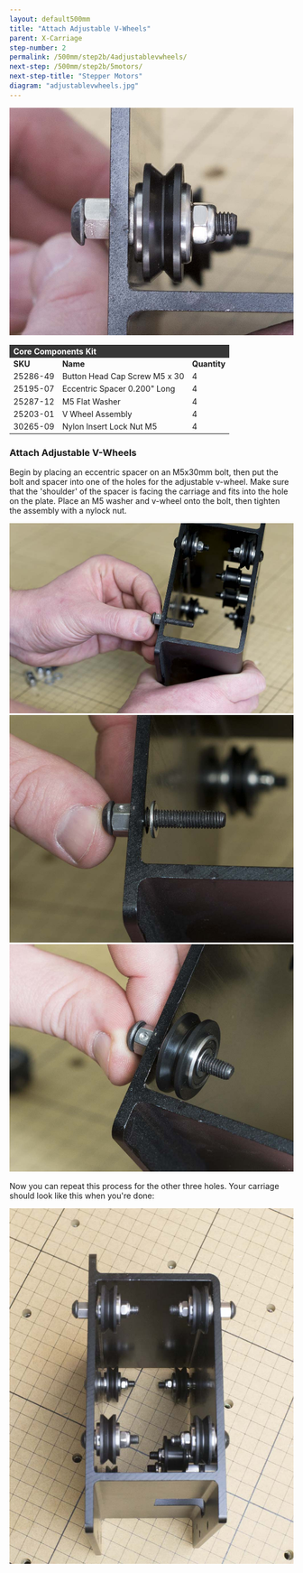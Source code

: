 ```yaml
---
layout: default500mm
title: "Attach Adjustable V-Wheels"
parent: X-Carriage
step-number: 2
permalink: /500mm/step2b/4adjustablevwheels/
next-step: /500mm/step2b/5motors/
next-step-title: "Stepper Motors"
diagram: "adjustablevwheels.jpg"
---
```

<img src="../../step2/photo/jpfs_DSC2648.jpg">

<table>
  <tr>
    <td style="color:#fff;background: #383838" colspan="3">
      <b>Core Components Kit</b>
    </td>
  </tr>
  <tr>
    <td>
      <b>SKU</b>
    </td>
    <td>
      <b>Name</b>
    </td>
    <td>
      <b>Quantity</b>
    </td>
  </tr>
  <tr>
    <td>
      25286-49
    </td>
    <td>
      Button Head Cap Screw M5 x 30
    </td>
    <td>
      4
    </td>
  </tr>
  <tr>
    <td>
      25195-07
    </td>
    <td>
      Eccentric Spacer 0.200" Long
    </td>
    <td>
      4
    </td>
  </tr>
  <tr>
    <td>
      25287-12
    </td>
    <td>
      M5 Flat Washer
    </td>
    <td>
      4
    </td>
  </tr>
  <tr>
    <td>
      25203-01
    </td>
    <td>
      V Wheel Assembly
    </td>
    <td>
      4
    </td>
  </tr>
  <tr>
    <td>
      30265-09
    </td>
    <td>
      Nylon Insert Lock Nut M5
    </td>
    <td>
      4
    </td>
  </tr>
</table>

<h3>Attach Adjustable V-Wheels</h3>

Begin by placing an eccentric spacer on an M5x30mm bolt, then put the bolt and spacer into one of the holes for the adjustable v-wheel. Make sure that the 'shoulder' of the spacer is facing the carriage and fits into the hole on the plate. Place an M5 washer and v-wheel onto the bolt, then tighten the assembly with a nylock nut.

<img src="../../step2/photo/jpfs_DSC2643.jpg">
<img src="../../step2/photo/jpfs_DSC2644.jpg">
<img src="../../step2/photo/jpfs_DSC2645.jpg">

Now you can repeat this process for the other three holes. Your carriage should look like this when you're done:

<img src="../../step2/photo/jpfs_DSC3466.jpg">
